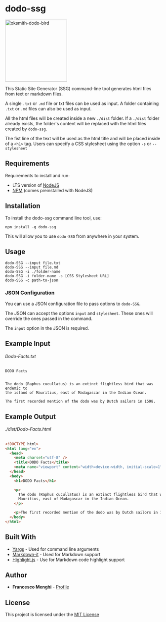# dodo-ssg

<img src="https://openclipart.org/image/400px/26541" alt="oksmith-dodo-bird" height="200" >

This Static Site Generator (SSG) command-line tool generates html files from text or markdown files.

A single `.txt` or `.md` file or txt files can be used as input.
A folder containing `.txt` or `.md` files can also be used as input.

All the html files will be created inside a new `./dist` folder. If a `./dist` folder already exists, the folder's content will be replaced with the html files created by `dodo-ssg`.

The fist line of the text will be used as the html title and will be placed inside of a `<h1>` tag.
Users can specify a CSS stylesheet using the option `-s` or `--stylesheet`

## Requirements

Requirements to install and run:

- LTS version of [NodeJS](https://nodejs.org/en/)
- [NPM](https://nodejs.org/en/knowledge/getting-started/npm/what-is-npm/) (comes preinstalled with NodeJS)

## Installation

To install the dodo-ssg command line tool, use:

```console
npm install -g dodo-ssg
```

This will allow you to use `dodo-SSG` from anywhere in your system.

## Usage

```
dodo-SSG --input file.txt
dodo-SSG --input file.md
dodo-SSG -i ./folder-name
dodo-SSG -i folder-name -s [CSS Stylesheet URL]
dodo-SSG -c path-to-json
```

### JSON Configuration

You can use a JSON configuration file to pass options to `dodo-SSG`.

The JSON can accept the options `input` and `stylesheet`.
These ones will override the ones passed in the command.

The `input` option in the JSON is required.

## Example Input

###### Dodo-Facts.txt

```
DODO Facts


The dodo (Raphus cucullatus) is an extinct flightless bird that was endemic to
the island of Mauritius, east of Madagascar in the Indian Ocean.

The first recorded mention of the dodo was by Dutch sailors in 1598.
```

## Example Output

###### ./dist/Dodo-Facts.html

```html
<!DOCTYPE html>
<html lang="en">
  <head>
    <meta charset="utf-8" />
    <title>DODO Facts</title>
    <meta name="viewport" content="width=device-width, initial-scale=1" />
  </head>
  <body>
    <h1>DODO Facts</h1>

    <p>
      The dodo (Raphus cucullatus) is an extinct flightless bird that was endemic to the island of
      Mauritius, east of Madagascar in the Indian Ocean.
    </p>

    <p>The first recorded mention of the dodo was by Dutch sailors in 1598.</p>
  </body>
</html>
```

## Built With

- [Yargs](https://github.com/yargs/yargs) - Used for command line arguments
- [Markdown-it](https://github.com/markdown-it/markdown-it) - Used for Markdown support
- [Highlight.js](https://github.com/highlightjs/highlight.js) - Use for Markdown code highlight support

## Author

- **Francesco Menghi** - [Profile](https://github.com/menghif)

## License

This project is licensed under the [MIT License](LICENSE)
